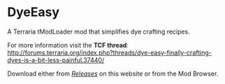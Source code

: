 # DyeEasy
A Terraria tModLoader mod that simplifies dye crafting recipes.

For more information visit the **TCF thread**: http://forums.terraria.org/index.php?threads/dye-easy-finally-crafting-dyes-is-a-bit-less-painful.37440/

Download either from *[Releases](https://github.com/goldenapple3/DyeEasy/releases)* on this website or from the Mod Browser.
